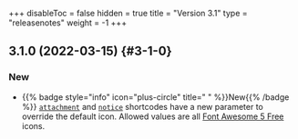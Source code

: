 +++
disableToc = false
hidden = true
title = "Version 3.1"
type = "releasenotes"
weight = -1
+++

## 3.1.0 (2022-03-15) {#3-1-0}

### New

- {{% badge style="info" icon="plus-circle" title=" " %}}New{{% /badge %}} [`attachment`](shortcodes/attachments) and [`notice`](shortcodes/notice) shortcodes have a new parameter to override the default icon. Allowed values are all [Font Awesome 5 Free](https://fontawesome.com/v5/search?m=free) icons.
